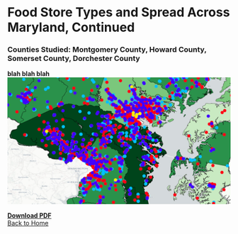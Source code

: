 # Food Store Types and Spread Across Maryland, Continued
### Counties Studied: Montgomery County, Howard County, Somerset County, Dorchester County

**blah blah blah** 
<br>
[<img src="/FoodSpreadProject/incomelocations.PNG?raw=true"/>](/FoodSpreadProject/IncomeStoreLocations.pdf)
<br>


**[Download PDF](/FoodSpreadProject/AllPDFs_Project2_Peet.pdf)**
<br>
<a href="https://sophiepeet.github.io">Back to Home</a>

